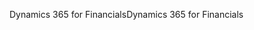 <span data-ttu-id="70a38-101">Dynamics 365 for Financials</span><span class="sxs-lookup"><span data-stu-id="70a38-101">Dynamics 365 for Financials</span></span>